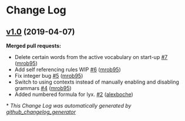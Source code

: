 # Change Log

## [v1.0](https://github.com/mrob95/mathfly/tree/v1.0) (2019-04-07)
**Merged pull requests:**

- Delete certain words from the active vocabulary on start-up [\#7](https://github.com/mrob95/mathfly/pull/7) ([mrob95](https://github.com/mrob95))
- Add self referencing rules WIP [\#6](https://github.com/mrob95/mathfly/pull/6) ([mrob95](https://github.com/mrob95))
- Fix integer bug [\#5](https://github.com/mrob95/mathfly/pull/5) ([mrob95](https://github.com/mrob95))
- Switch to using contexts instead of manually enabling and disabling grammars [\#4](https://github.com/mrob95/mathfly/pull/4) ([mrob95](https://github.com/mrob95))
- Added numbered formula for lyx. [\#2](https://github.com/mrob95/mathfly/pull/2) ([alexboche](https://github.com/alexboche))



\* *This Change Log was automatically generated by [github_changelog_generator](https://github.com/skywinder/Github-Changelog-Generator)*